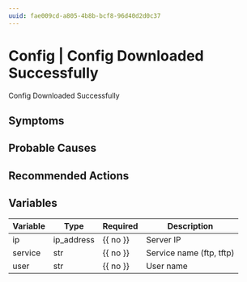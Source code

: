 ```yaml
---
uuid: fae009cd-a805-4b8b-bcf8-96d40d2d0c37
---
```

# Config | Config Downloaded Successfully

Config Downloaded Successfully

## Symptoms

## Probable Causes

## Recommended Actions

## Variables

Variable | Type | Required | Description
--- | --- | --- | ---
ip | ip_address | {{ no }} | Server IP
service | str | {{ no }} | Service name (ftp, tftp)
user | str | {{ no }} | User name
